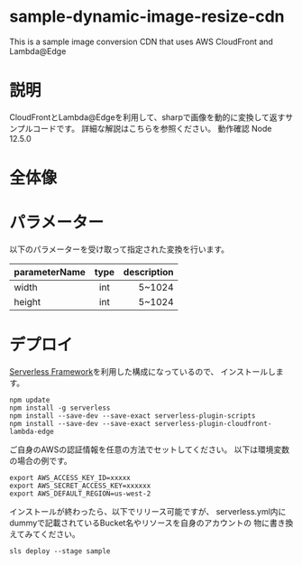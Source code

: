 # sample-dynamic-image-resize-cdn
 This is a sample image conversion CDN that uses AWS CloudFront and Lambda@Edge


# 説明
 CloudFrontとLambda@Edgeを利用して、sharpで画像を動的に変換して返すサンプルコードです。
 詳細な解説はこちらを参照ください。
 動作確認 Node 12.5.0

# 全体像

# パラメーター

以下のパラメーターを受け取って指定された変換を行います。

| parameterName | type | description |
|:---|:---:|---:|
|width |int |5~1024 |
|height |int |5~1024 |

# デプロイ

[Serverless Framework](https://serverless.com/)を利用した構成になっているので、
インストールします。

```
npm update
npm install -g serverless
npm install --save-dev --save-exact serverless-plugin-scripts
npm install --save-dev --save-exact serverless-plugin-cloudfront-lambda-edge
```

ご自身のAWSの認証情報を任意の方法でセットしてください。
以下は環境変数の場合の例です。

```
export AWS_ACCESS_KEY_ID=xxxxx
export AWS_SECRET_ACCESS_KEY=xxxxxx
export AWS_DEFAULT_REGION=us-west-2
```

インストールが終わったら、以下でリリース可能ですが、
serverless.yml内にdummyで記載されているBucket名やリソースを自身のアカウントの
物に書き換えてみてください。

```
sls deploy --stage sample
```

